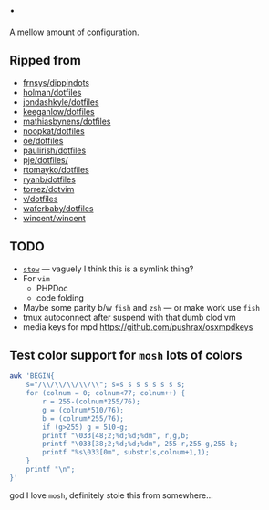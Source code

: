 # .

A mellow amount of configuration.

## Ripped from

- [frnsys/dippindots](https://github.com/frnsys/dippindots)
- [holman/dotfiles](https://github.com/holman/dotfiles)
- [jondashkyle/dotfiles](https://github.com/jondashkyle/dotfiles)
- [keeganlow/dotfiles](https://github.com/keeganlow/dotfiles)
- [mathiasbynens/dotfiles](https://github.com/mathiasbynens/dotfiles)
- [noopkat/dotfiles](https://github.com/noopkat/dotfiles)
- [oe/dotfiles](https://github.com/oe/dotfiles)
- [paulirish/dotfiles](https://github.com/paulirish/dotfiles)
- [pje/dotfiles/](https://github.com/pje/dotfiles/)
- [rtomayko/dotfiles](https://github.com/rtomayko/dotfiles)
- [ryanb/dotfiles](https://github.com/ryanb/dotfiles)
- [torrez/dotvim](https://github.com/torrez/dotvim)
- [v/dotfiles](https://github.com/v/dotfiles)
- [waferbaby/dotfiles](https://github.com/waferbaby/dotfiles)
- [wincent/wincent](https://github.com/wincent/wincent)

## TODO

- [`stow`](https://www.gnu.org/software/stow/) — vaguely I think this is a symlink thing?
- For `vim`
    - PHPDoc
    - code folding
- Maybe some parity b/w `fish` and `zsh` — or make work use `fish`
- tmux autoconnect after suspend with that dumb clod vm
- media keys for mpd https://github.com/pushrax/osxmpdkeys

## Test color support for `mosh` lots of colors

```bash
awk 'BEGIN{
    s="/\\/\\/\\/\\/\\"; s=s s s s s s s s;
    for (colnum = 0; colnum<77; colnum++) {
        r = 255-(colnum*255/76);
        g = (colnum*510/76);
        b = (colnum*255/76);
        if (g>255) g = 510-g;
        printf "\033[48;2;%d;%d;%dm", r,g,b;
        printf "\033[38;2;%d;%d;%dm", 255-r,255-g,255-b;
        printf "%s\033[0m", substr(s,colnum+1,1);
    }
    printf "\n";
}'
```

god I love `mosh`, definitely stole this from somewhere…
